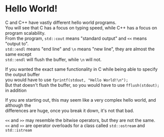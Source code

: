 # Hello World!

C and C++ have vastly different hello world programs.<br>
You will see that C has a focus on typing speed, while C++ has a focus on program scalability.<br>
From the program, `std::cout` means "standard output" and `<<` means "output to".<br>
`std::endl` means "end line" and `\n` means "new line", they are almost the same except<br>
`std::endl` will flush the buffer, while `\n` will not.<br>

If you wanted the exact same functionality in C while being able to specify the output buffer<br>
you would have to use `fprintf(stdout, "Hello World!\n");`<br>
But that doesn't flush the buffer, so you would have to use `fflush(stdout);` in addition<br>

If you are starting out, this may seem like a very complex hello world, and although the<br>
differences are huge, once you break it down, it's not that bad.<br>

`<<` and `>>` may resemble the bitwise operators, but they are not the same.<br>
`<<` and `>>` are operator overloads for a class called `std::ostream` and `std::istream`<br>